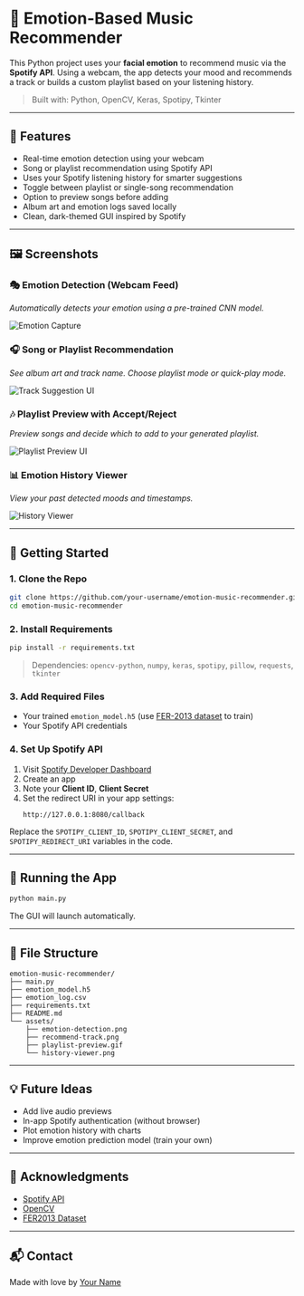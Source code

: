 # 🎵 Emotion-Based Music Recommender

This Python project uses your **facial emotion** to recommend music via the **Spotify API**. Using a webcam, the app detects your mood and recommends a track or builds a custom playlist based on your listening history.

> Built with: Python, OpenCV, Keras, Spotipy, Tkinter

---

## 🧠 Features

- Real-time emotion detection using your webcam
- Song or playlist recommendation using Spotify API
- Uses your Spotify listening history for smarter suggestions
- Toggle between playlist or single-song recommendation
- Option to preview songs before adding
- Album art and emotion logs saved locally
- Clean, dark-themed GUI inspired by Spotify

---

## 🖼️ Screenshots

### 🎭 Emotion Detection (Webcam Feed)
_Automatically detects your emotion using a pre-trained CNN model._


![Emotion Capture](https://github.com/user-attachments/assets/8af8647d-3c76-4197-bf0b-2b83c2b8aef6)

### 🎧 Song or Playlist Recommendation
_See album art and track name. Choose playlist mode or quick-play mode._

![Track Suggestion UI](assets/recommend-track.png)

### 🎶 Playlist Preview with Accept/Reject
_Preview songs and decide which to add to your generated playlist._

![Playlist Preview UI](assets/playlist-preview.gif)

### 📊 Emotion History Viewer
_View your past detected moods and timestamps._

![History Viewer](assets/history-viewer.png)

---

## 🚀 Getting Started

### 1. Clone the Repo

```bash
git clone https://github.com/your-username/emotion-music-recommender.git
cd emotion-music-recommender
```

### 2. Install Requirements

```bash
pip install -r requirements.txt
```

> Dependencies: `opencv-python`, `numpy`, `keras`, `spotipy`, `pillow`, `requests`, `tkinter`

### 3. Add Required Files

- Your trained `emotion_model.h5` (use [FER-2013 dataset](https://www.kaggle.com/datasets/msambare/fer2013) to train)
- Your Spotify API credentials

### 4. Set Up Spotify API

1. Visit [Spotify Developer Dashboard](https://developer.spotify.com/dashboard)
2. Create an app
3. Note your **Client ID**, **Client Secret**
4. Set the redirect URI in your app settings:
   ```
   http://127.0.0.1:8080/callback
   ```

Replace the `SPOTIPY_CLIENT_ID`, `SPOTIPY_CLIENT_SECRET`, and `SPOTIPY_REDIRECT_URI` variables in the code.

---

## 🧪 Running the App

```bash
python main.py
```

The GUI will launch automatically.

---

## 📁 File Structure

```
emotion-music-recommender/
├── main.py
├── emotion_model.h5
├── emotion_log.csv
├── requirements.txt
├── README.md
└── assets/
    ├── emotion-detection.png
    ├── recommend-track.png
    ├── playlist-preview.gif
    └── history-viewer.png
```

---

## 💡 Future Ideas

- Add live audio previews
- In-app Spotify authentication (without browser)
- Plot emotion history with charts
- Improve emotion prediction model (train your own)

---

## 🙌 Acknowledgments

- [Spotify API](https://developer.spotify.com/documentation/web-api/)
- [OpenCV](https://opencv.org/)
- [FER2013 Dataset](https://www.kaggle.com/datasets/msambare/fer2013)

---

## 📬 Contact

Made with love by [Your Name](https://github.com/your-username)
